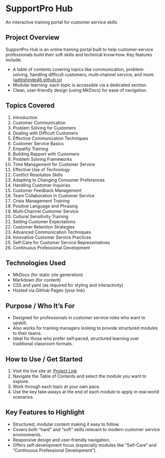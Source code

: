 # SupportPro Hub

An interactive training portal for customer service skills

##  Project Overview

SupportPro Hub is an online training portal built to help customer‐service professionals build their soft skills and technical know‐how. Key features include:

* A table of contents covering topics like communication, problem‐solving, handling difficult customers, multi‐channel service, and more. ([aditishinde46.github.io][1])
* Modular learning: each topic is accessible via a dedicated section.
* Clean, user‐friendly design (using MkDocs) for ease of navigation.

##  Topics Covered

1. Introduction
2. Customer Communication
3. Problem Solving for Customers
4. Dealing with Difficult Customers
5. Effective Communication Techniques
6. Customer Service Basics
7. Empathy Training
8. Building Rapport with Customers
9. Problem Solving Frameworks
10. Time Management for Customer Service
11. Effective Use of Technology
12. Conflict Resolution Skills
13. Adapting to Changing Consumer Preferences
14. Handling Customer Inquiries
15. Customer Feedback Management
16. Team Collaboration in Customer Service
17. Crisis Management Training
18. Positive Language and Phrasing
19. Multi‐Channel Customer Service
20. Cultural Sensitivity Training
21. Setting Customer Expectations
22. Customer Retention Strategies
23. Advanced Communication Techniques
24. Innovative Customer Service Practices
25. Self‐Care for Customer Service Representatives
26. Continuous Professional Development

##  Technologies Used

* MkDocs (for static site generation)
* Markdown (for content)
* CSS and yaml (as required for styling and interactivity)
* Hosted via GitHub Pages (your link)

##  Purpose / Who It’s For

* Designed for professionals in customer service roles who want to upskill.
* Also works for training managers looking to provide structured modules to their teams.
* Ideal for those who prefer self‐paced, structured learning over traditional classroom formats.

##  How to Use / Get Started

1. Visit the live site at: [Project Link](https://aditishinde46.github.io/Customer-Service-And-Trainning......../)
2. Navigate the Table of Contents and select the module you want to explore.
3. Work through each topic at your own pace.
4. Use the key take‐aways at the end of each module to apply in real‐world scenarios.



##  Key Features to Highlight

* Structured, modular content making it easy to follow.
* Covers both “hard” and “soft” skills relevant to modern customer service environments.
* Responsive design and user‐friendly navigation.
* Offers self‐development focus (especially modules like “Self‐Care” and “Continuous Professional Development”).


[1]: https://aditishinde46.github.io/Customer-Service-And-Trainning......../ "SupportPro Hub"

